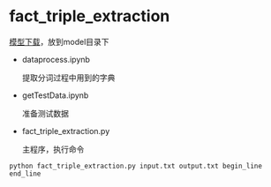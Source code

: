 # fact_triple_extraction

[模型下载]( http://pan.baidu.com/share/link?shareid=1988562907&uk=2738088569)，放到model目录下


- dataprocess.ipynb

    提取分词过程中用到的字典

- getTestData.ipynb

    准备测试数据
    
- fact_triple_extraction.py

    主程序，执行命令
    
```
python fact_triple_extraction.py input.txt output.txt begin_line end_line
```

